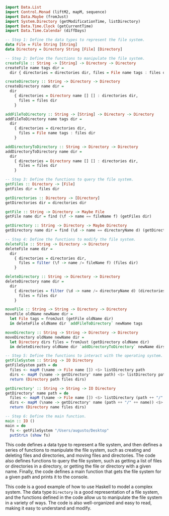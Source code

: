 ```haskell
import Data.List
import Control.Monad (liftM2, mapM, sequence)
import Data.Maybe (fromJust)
import System.Directory (getModificationTime, listDirectory)
import Data.Time.Clock (getCurrentTime)
import Data.Time.Calendar (diffDays)

-- Step 1: Define the data types to represent the file system.
data File = File String [String]
data Directory = Directory String [File] [Directory]

-- Step 2: Define the functions to manipulate the file system.
createFile :: String -> [String] -> Directory -> Directory
createFile name tags dir =
  dir { directories = directories dir, files = File name tags : files dir }

createDirectory :: String -> Directory -> Directory
createDirectory name dir =
  dir
    { directories = Directory name [] [] : directories dir,
      files = files dir
    }

addFileToDirectory :: String -> [String] -> Directory -> Directory
addFileToDirectory name tags dir =
  dir
    { directories = directories dir,
      files = File name tags : files dir
    }

addDirectoryToDirectory :: String -> Directory -> Directory
addDirectoryToDirectory name dir =
  dir
    { directories = Directory name [] [] : directories dir,
      files = files dir
    }

-- Step 3: Define the functions to query the file system.
getFiles :: Directory -> [File]
getFiles dir = files dir

getDirectories :: Directory -> [Directory]
getDirectories dir = directories dir

getFile :: String -> Directory -> Maybe File
getFile name dir = find (\f -> name == fileName f) (getFiles dir)

getDirectory :: String -> Directory -> Maybe Directory
getDirectory name dir = find (\d -> name == directoryName d) (getDirectories dir)

-- Step 4: Define the functions to modify the file system.
deleteFile :: String -> Directory -> Directory
deleteFile name dir =
  dir
    { directories = directories dir,
      files = filter (\f -> name /= fileName f) (files dir)
    }

deleteDirectory :: String -> Directory -> Directory
deleteDirectory name dir =
  dir
    { directories = filter (\d -> name /= directoryName d) (directories dir),
      files = files dir
    }

moveFile :: String -> String -> Directory -> Directory
moveFile oldName newName dir =
  let File tags = fromJust (getFile oldName dir)
  in deleteFile oldName dir `addFileToDirectory` newName tags

moveDirectory :: String -> String -> Directory -> Directory
moveDirectory oldName newName dir =
  let Directory dirs files = fromJust (getDirectory oldName dir)
  in deleteDirectory oldName dir `addDirectoryToDirectory` newName dirs files

-- Step 5: Define the functions to interact with the operating system.
getFileSystem :: String -> IO Directory
getFileSystem path = do
  files <- mapM (\name -> File name []) <$> listDirectory path
  dirs <- mapM (\name -> getDirectory' name path) <$> listDirectory path
  return (Directory path files dirs)

getDirectory' :: String -> String -> IO Directory
getDirectory' name path = do
  files <- mapM (\name -> File name []) <$> listDirectory (path ++ "/" ++ name)
  dirs <- mapM (\name -> getDirectory' name (path ++ "/" ++ name)) <$> listDirectory (path ++ "/" ++ name)
  return (Directory name files dirs)

-- Step 6: Define the main function.
main :: IO ()
main = do
  fs <- getFileSystem "/Users/augusto/Desktop"
  putStrLn (show fs)
```

This code defines a data type to represent a file system, and then defines a series of functions to manipulate the file system, such as creating and deleting files and directories, and moving files and directories. The code also defines functions to query the file system, such as getting a list of files or directories in a directory, or getting the file or directory with a given name. Finally, the code defines a main function that gets the file system for a given path and prints it to the console.

This code is a good example of how to use Haskell to model a complex system. The data type `Directory` is a good representation of a file system, and the functions defined in the code allow us to manipulate the file system in a variety of ways. The code is also well-organized and easy to read, making it easy to understand and modify.